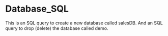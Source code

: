 # Database_SQL
This is an SQL query to create a new database called salesDB.
And an SQL query to drop (delete) the database called demo.
